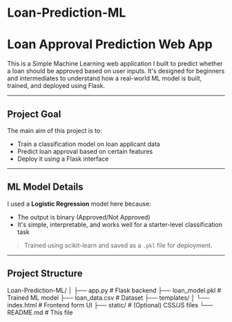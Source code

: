 # Loan-Prediction-ML


# Loan Approval Prediction Web App
 
This is a Simple Machine Learning web application I built to predict whether a loan should be approved based on user inputs. It's designed for beginners and intermediates to understand how a real-world ML model is built, trained, and deployed using Flask.

---

## Project Goal

The main aim of this project is to:
- Train a classification model on loan applicant data
- Predict loan approval based on certain features
- Deploy it using a Flask interface

---

## ML Model Details

I used a **Logistic Regression** model here because:
- The output is binary (Approved/Not Approved)
- It's simple, interpretable, and works well for a starter-level classification task

> Trained using scikit-learn and saved as a `.pkl` file for deployment.

---

## Project Structure

Loan-Prediction-ML/
│
├── app.py # Flask backend
├── loan_model.pkl # Trained ML model
├── loan_data.csv # Dataset 
├── templates/
│ └── index.html # Frontend form UI
├── static/ # (Optional) CSS/JS files
└── README.md # This file



